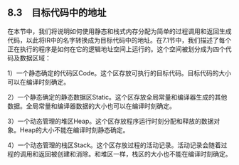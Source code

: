 ## 8.3　目标代码中的地址

在本节中，我们将说明如何使用静态和栈式内存分配为简单的过程调用和返回生成代码，以此将IR中的名字转换成为目标代码中的地址。在7.1节中，我们描述了每个正在执行的程序是如何在它的逻辑地址空间上运行的。这个空间被划分成为四个代码及数据区域：

1）一个静态确定的代码区Code。这个区存放可执行的目标代码。目标代码的大小可以在编译时刻确定。

2）一个静态确定的静态数据区Static。这个区存放全局常量和编译器生成的其他数据。全局常量和编译器数据的大小也可以在编译时刻确定。

3）一个动态管理的堆区Heap。这个区存放程序运行时刻分配和释放的数据对象。Heap的大小不能在编译时刻静态确定。

4）一个动态管理的栈区Stack。这个区存放过程的活动记录。活动记录会随着过程的调用和返回被创建和消除。和堆区一样，栈区的大小也不能在编译时刻确定。